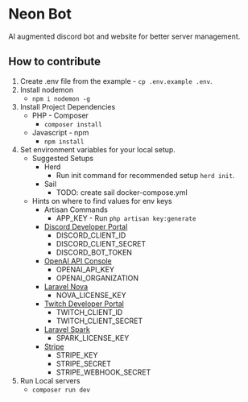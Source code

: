 # Neon Bot

AI augmented discord bot and website for better server management.

## How to contribute

1. Create .env file from the example - `cp .env.example .env`.
2. Install nodemon
    - `npm i nodemon -g`
3. Install Project Dependencies
    - PHP - Composer
        - `composer install`
    - Javascript - npm
        - `npm install`
4. Set environment variables for your local setup.
    - Suggested Setups
        - Herd
            - Run init command for recommended setup `herd init`.
        - Sail
            - TODO: create sail docker-compose.yml
    - Hints on where to find values for env keys
        - Artisan Commands
            - APP_KEY - Run `php artisan key:generate`
        - [Discord Developer Portal](https://discord.com/developers/applications)
            - DISCORD_CLIENT_ID
            - DISCORD_CLIENT_SECRET
            - DISCORD_BOT_TOKEN
        - [OpenAI API Console](https://auth.openai.com/log-in)
            - OPENAI_API_KEY
            - OPENAI_ORGANIZATION
        - [Laravel Nova](https://nova.laravel.com)
            - NOVA_LICENSE_KEY
        - [Twitch Developer Portal](https://dev.twitch.tv/console)
            - TWITCH_CLIENT_ID
            - TWITCH_CLIENT_SECRET
        - [Laravel Spark](https://spark.laravel.com)
            - SPARK_LICENSE_KEY
        - [Stripe](https://dashboard.stripe.com/apikeys)
            - STRIPE_KEY
            - STRIPE_SECRET
            - STRIPE_WEBHOOK_SECRET
5. Run Local servers
    - `composer run dev`
